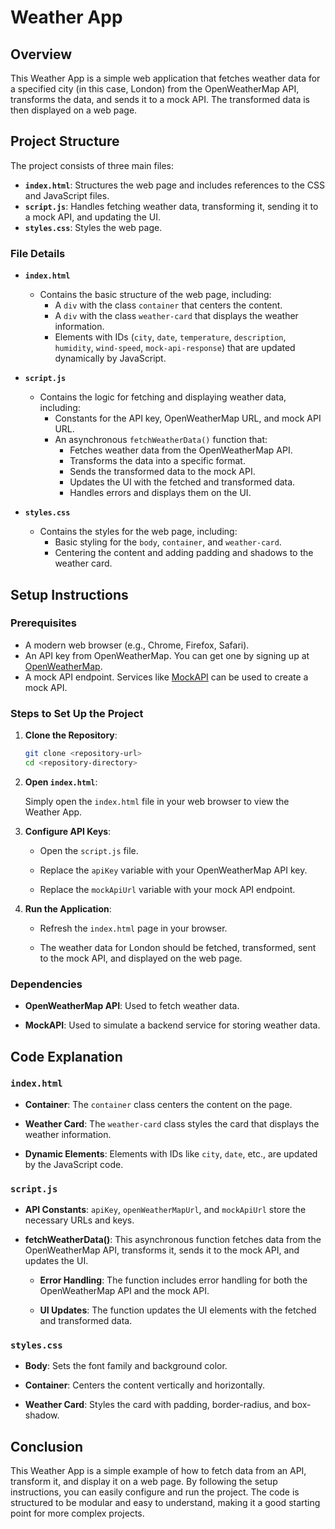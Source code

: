 # Weather App

## Overview

This Weather App is a simple web application that fetches weather data for a specified city (in this case, London) from the OpenWeatherMap API, transforms the data, and sends it to a mock API. The transformed data is then displayed on a web page.

## Project Structure

The project consists of three main files:

- **`index.html`**: Structures the web page and includes references to the CSS and JavaScript files.
- **`script.js`**: Handles fetching weather data, transforming it, sending it to a mock API, and updating the UI.
- **`styles.css`**: Styles the web page.

### File Details

- **`index.html`**
  - Contains the basic structure of the web page, including:
    - A `div` with the class `container` that centers the content.
    - A `div` with the class `weather-card` that displays the weather information.
    - Elements with IDs (`city`, `date`, `temperature`, `description`, `humidity`, `wind-speed`, `mock-api-response`) that are updated dynamically by JavaScript.

- **`script.js`**
  - Contains the logic for fetching and displaying weather data, including:
    - Constants for the API key, OpenWeatherMap URL, and mock API URL.
    - An asynchronous `fetchWeatherData()` function that:
      - Fetches weather data from the OpenWeatherMap API.
      - Transforms the data into a specific format.
      - Sends the transformed data to the mock API.
      - Updates the UI with the fetched and transformed data.
      - Handles errors and displays them on the UI.

- **`styles.css`**
  - Contains the styles for the web page, including:
    - Basic styling for the `body`, `container`, and `weather-card`.
    - Centering the content and adding padding and shadows to the weather card.

## Setup Instructions

### Prerequisites

- A modern web browser (e.g., Chrome, Firefox, Safari).
- An API key from OpenWeatherMap. You can get one by signing up at [OpenWeatherMap](https://openweathermap.org/).
- A mock API endpoint. Services like [MockAPI](https://mockapi.io/) can be used to create a mock API.

### Steps to Set Up the Project

1. **Clone the Repository**:
   ```bash
   git clone <repository-url>
   cd <repository-directory>
   ```


2. **Open `index.html`**:

   Simply open the `index.html` file in your web browser to view the Weather App.

3. **Configure API Keys**:

   - Open the `script.js` file.

   - Replace the `apiKey` variable with your OpenWeatherMap API key.

   - Replace the `mockApiUrl` variable with your mock API endpoint.

4. **Run the Application**:

   - Refresh the `index.html` page in your browser.

   - The weather data for London should be fetched, transformed, sent to the mock API, and displayed on the web page.

### Dependencies

- **OpenWeatherMap API**: Used to fetch weather data.

- **MockAPI**: Used to simulate a backend service for storing weather data.

## Code Explanation

### `index.html`

- **Container**: The `container` class centers the content on the page.

- **Weather Card**: The `weather-card` class styles the card that displays the weather information.

- **Dynamic Elements**: Elements with IDs like `city`, `date`, etc., are updated by the JavaScript code.

### `script.js`

- **API Constants**: `apiKey`, `openWeatherMapUrl`, and `mockApiUrl` store the necessary URLs and keys.

- **fetchWeatherData()**: This asynchronous function fetches data from the OpenWeatherMap API, transforms it, sends it to the mock API, and updates the UI.

  - **Error Handling**: The function includes error handling for both the OpenWeatherMap API and the mock API.

  - **UI Updates**: The function updates the UI elements with the fetched and transformed data.

### `styles.css`

- **Body**: Sets the font family and background color.

- **Container**: Centers the content vertically and horizontally.

- **Weather Card**: Styles the card with padding, border-radius, and box-shadow.

## Conclusion

This Weather App is a simple example of how to fetch data from an API, transform it, and display it on a web page. By following the setup instructions, you can easily configure and run the project. The code is structured to be modular and easy to understand, making it a good starting point for more complex projects.